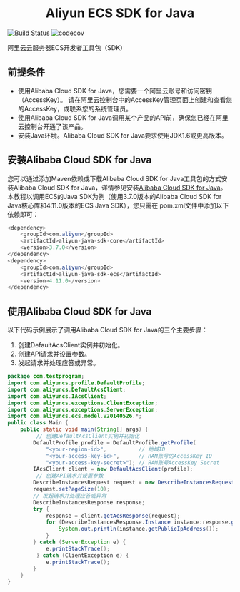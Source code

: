 <h1 align="center">Aliyun ECS SDK for Java</h1> 

[![Build Status](https://travis-ci.com/lihangqi/aliyun-java-sdk-ecs.svg?branch=master)](https://travis-ci.com/lihangqi/aliyun-java-sdk-ecs)
[![codecov](https://codecov.io/gh/lihangqi/aliyun-java-sdk-ecs/branch/master/graph/badge.svg)](https://codecov.io/gh/lihangqi/aliyun-java-sdk-ecs)

阿里云云服务器ECS开发者工具包（SDK）
## 前提条件
- 使用Alibaba Cloud SDK for Java，您需要一个阿里云账号和访问密钥（AccessKey）。 请在阿里云控制台中的AccessKey管理页面上创建和查看您的AccessKey，或联系您的系统管理员。
- 使用Alibaba Cloud SDK for Java调用某个产品的API前，确保您已经在阿里云控制台开通了该产品。
- 安装Java环境。Alibaba Cloud SDK for Java要求使用JDK1.6或更高版本。
## 安装Alibaba Cloud SDK for Java
您可以通过添加Maven依赖或下载Alibaba Cloud SDK for Java工具包的方式安装Alibaba Cloud SDK for Java，详情参见安装[Alibaba Cloud SDK for Java](https://help.aliyun.com/document_detail/52740.html?spm=a2c4g.11186623.2.16.586e2c44m4emJz#concept-mkk-vpj-zdb)。
本教程以调用ECS的Java SDK为例（使用3.7.0版本的Alibaba Cloud SDK for Java核心库和4.11.0版本的ECS Java SDK），您只需在 pom.xml文件中添加以下依赖即可：
```java
<dependency>
    <groupId>com.aliyun</groupId>
    <artifactId>aliyun-java-sdk-core</artifactId>
    <version>3.7.0</version>
</dependency>
<dependency>
    <groupId>com.aliyun</groupId>
    <artifactId>aliyun-java-sdk-ecs</artifactId>
    <version>4.11.0</version>
</dependency>
```
## 使用Alibaba Cloud SDK for Java
以下代码示例展示了调用Alibaba Cloud SDK for Java的三个主要步骤：

1. 创建DefaultAcsClient实例并初始化。
2. 创建API请求并设置参数。
3. 发起请求并处理应答或异常。

```java
package com.testprogram;
import com.aliyuncs.profile.DefaultProfile;
import com.aliyuncs.DefaultAcsClient;
import com.aliyuncs.IAcsClient;
import com.aliyuncs.exceptions.ClientException;
import com.aliyuncs.exceptions.ServerException;
import com.aliyuncs.ecs.model.v20140526.*;
public class Main {
    public static void main(String[] args) {
         // 创建DefaultAcsClient实例并初始化
        DefaultProfile profile = DefaultProfile.getProfile(
            "<your-region-id>",          // 地域ID
            "<your-access-key-id>",      // RAM账号的AccessKey ID
            "<your-access-key-secret>"); // RAM账号AccessKey Secret
        IAcsClient client = new DefaultAcsClient(profile);
         // 创建API请求并设置参数
        DescribeInstancesRequest request = new DescribeInstancesRequest();
        request.setPageSize(10);
        // 发起请求并处理应答或异常
        DescribeInstancesResponse response;
        try {
            response = client.getAcsResponse(request);
            for (DescribeInstancesResponse.Instance instance:response.getInstances()) {
                System.out.println(instance.getPublicIpAddress());
            }
        } catch (ServerException e) {
            e.printStackTrace();
         } catch (ClientException e) {
            e.printStackTrace();
        }
    }
}
```
